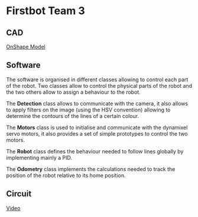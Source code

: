 # Firstbot Team 3

## CAD

[OnShape Model](https://cad.onshape.com/documents/0fa4f0b5591305ec041415e5/w/a094658137fcb0b1999fc191/e/d4e1789a509d89ffa6afe0d1)

## Software

The software is organised in different classes allowing to control each part of the robot. Two classes allow to control the physical parts of the robot and the two others allow to assign a behaviour to the robot.

The **Detection** class allows to communicate with the camera, it also allows to apply filters on the image (using the HSV convention) allowing to determine the contours of the lines of a certain colour.

The **Motors** class is used to initialise and communicate with the dynamixel servo motors, it also provides a set of simple prototypes to control the two motors.

The **Robot** class defines the behaviour needed to follow lines globally by implementing mainly a PID.

The **Odometry** class implements the calculations needed to track the position of the robot relative to its home position.

## Circuit 

[Video](circuit.mp4)
